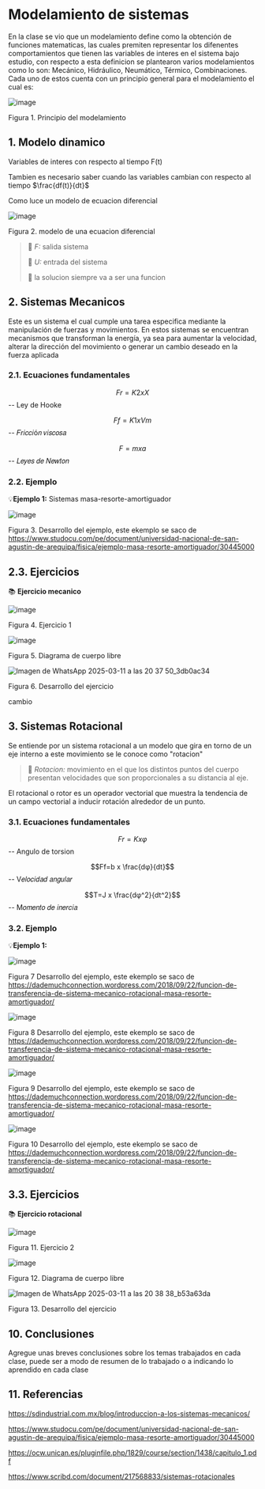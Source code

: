 # Modelamiento de sistemas
En la clase se vio que un modelamiento define como la obtención de funciones matematicas, las cuales premiten representar los difenentes comportamientos que tienen las variables de interes en el sistema bajo estudio, con respecto a esta definicion se plantearon varios modelamientos como lo son: Mecánico, Hidráulico, Neumático, Térmico, Combinaciones. Cada uno de estos cuenta con un principio general para el modelamiento el cual es: 

![image](https://github.com/user-attachments/assets/1e70ffd0-83ba-450c-97b2-7adee228efdd)

Figura 1. Principio del modelamiento

## 1. Modelo dinamico
Variables de interes con respecto al tiempo F(t)

Tambien es necesario saber cuando las variables cambian con respecto al tiempo $\frac{df(t)}{dt}$

Como luce un modelo de ecuacion diferencial 

![image](https://github.com/user-attachments/assets/6589b5c7-2869-45f7-8a0f-87ca88f51830)

Figura 2. modelo de una ecuacion diferencial

>🔑 *F:* salida sistema
>
>🔑 *U:* entrada del sistema
>
>🔑 la solucion siempre va a ser una funcion
>


## 2. Sistemas Mecanicos
Este es un sistema el cual cumple una tarea especifica mediante la manipulación de fuerzas y movimientos. En estos sistemas se encuentran mecanismos que transforman la energía, ya sea para aumentar la velocidad, alterar la dirección del movimiento o generar un cambio deseado en la fuerza aplicada

### 2.1. Ecuaciones fundamentales 

$$Fr={K2}x{X}$$ -- Ley de Hooke

$$Ff={K1}x{Vm}$$ -- 𝐹𝑟𝑖𝑐𝑐𝑖ó𝑛 𝑣𝑖𝑠𝑐𝑜𝑠𝑎

$$F={m}x{a}$$ -- 𝐿𝑒𝑦𝑒𝑠 𝑑𝑒 𝑁𝑒𝑤𝑡𝑜𝑛

### 2.2. Ejemplo
💡**Ejemplo 1:** Sistemas masa-resorte-amortiguador

![image](https://github.com/user-attachments/assets/37a4bbfb-d056-45f2-bc5a-9ceb2ddcaf51)

Figura 3. Desarrollo del ejemplo, este ekemplo se saco de https://www.studocu.com/pe/document/universidad-nacional-de-san-agustin-de-arequipa/fisica/ejemplo-masa-resorte-amortiguador/30445000

## 2.3. Ejercicios
📚 **Ejercicio mecanico**

![image](https://github.com/user-attachments/assets/19d2dd78-a7e2-4ee1-a64e-09c0b15871b7)

Figura 4. Ejercicio 1

![image](https://github.com/user-attachments/assets/5ac06f2f-fe6d-4aa8-b058-7b03d5d7cde7)

Figura 5. Diagrama de cuerpo libre

![Imagen de WhatsApp 2025-03-11 a las 20 37 50_3db0ac34](https://github.com/user-attachments/assets/9eb2b32f-3b6a-454a-9641-2d542b8333bb)

Figura 6. Desarrollo del ejercicio 

cambio

## 3. Sistemas Rotacional
Se entiende por un sistema rotacional a un modelo que gira en torno de un eje interno a este movimiento se le conoce como "rotacion"
>🔑 *Rotacion:* movimiento en el que los distintos puntos del cuerpo presentan velocidades que son proporcionales a su distancia al eje.

El rotacional o rotor es un operador vectorial que muestra la tendencia de un campo vectorial a inducir rotación alrededor de un punto.

### 3.1. Ecuaciones fundamentales 

$$Fr={K}x{φ}$$ -- Angulo de torsion

$$Ff=b x \frac{dφ}{dt}$$ -- V𝑒𝑙𝑜𝑐𝑖𝑑𝑎𝑑 𝑎𝑛𝑔𝑢𝑙𝑎𝑟

$$T=J x \frac{dφ^2}{dt^2}$$ -- M𝑜𝑚𝑒𝑛𝑡𝑜 𝑑𝑒 𝑖𝑛𝑒𝑟𝑐𝑖𝑎

### 3.2. Ejemplo
💡**Ejemplo 1:** 

![image](https://github.com/user-attachments/assets/b61d2c92-58a8-4873-a851-522f96376599)

Figura 7 Desarrollo del ejemplo, este ekemplo se saco de https://dademuchconnection.wordpress.com/2018/09/22/funcion-de-transferencia-de-sistema-mecanico-rotacional-masa-resorte-amortiguador/

![image](https://github.com/user-attachments/assets/d88d1486-e911-4082-900b-ed0aea6fd051)

Figura 8 Desarrollo del ejemplo, este ekemplo se saco de https://dademuchconnection.wordpress.com/2018/09/22/funcion-de-transferencia-de-sistema-mecanico-rotacional-masa-resorte-amortiguador/


![image](https://github.com/user-attachments/assets/9cd335f7-d883-4480-a896-d21db1bce4a4)

Figura 9 Desarrollo del ejemplo, este ekemplo se saco de https://dademuchconnection.wordpress.com/2018/09/22/funcion-de-transferencia-de-sistema-mecanico-rotacional-masa-resorte-amortiguador/

![image](https://github.com/user-attachments/assets/309a12ac-0ce0-4204-917c-fdcc9f222520)

Figura 10 Desarrollo del ejemplo, este ekemplo se saco de https://dademuchconnection.wordpress.com/2018/09/22/funcion-de-transferencia-de-sistema-mecanico-rotacional-masa-resorte-amortiguador/

## 3.3. Ejercicios
📚 **Ejercicio rotacional**

![image](https://github.com/user-attachments/assets/c283e99e-ffd9-4e6d-9189-bcc6598aaa15)

Figura 11. Ejercicio 2

![image](https://github.com/user-attachments/assets/7d95bb4d-a755-4306-a945-f803a46418ea)

Figura 12. Diagrama de cuerpo libre

![Imagen de WhatsApp 2025-03-11 a las 20 38 38_b53a63da](https://github.com/user-attachments/assets/cf8c19f1-0451-496b-b436-af6c8e7f0577)

Figura 13. Desarrollo del ejercicio 

## 10. Conclusiones
Agregue unas breves conclusiones sobre los temas trabajados en cada clase, puede ser a modo de resumen de lo trabajado o a indicando lo aprendido en cada clase

## 11. Referencias
https://sdindustrial.com.mx/blog/introduccion-a-los-sistemas-mecanicos/

https://www.studocu.com/pe/document/universidad-nacional-de-san-agustin-de-arequipa/fisica/ejemplo-masa-resorte-amortiguador/30445000

https://ocw.unican.es/pluginfile.php/1829/course/section/1438/capitulo_1.pdf

https://www.scribd.com/document/217568833/sistemas-rotacionales


